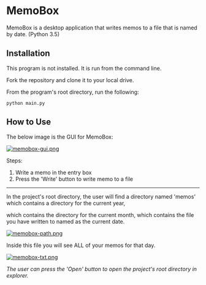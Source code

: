 # MemoBox

MemoBox is a desktop application that writes memos to a file that is named by date. (Python 3.5)

## Installation

This program is not installed. It is run from the command line.

Fork the repository and clone it to your local drive.

From the program's root directory, run the following:

`python main.py`

## How to Use

The below image is the GUI for MemoBox:

[![memobox-gui.png](https://s11.postimg.org/3l8ypu2ar/memobox-gui.png)](https://postimg.org/image/qzgy1rk7z/)

Steps:

1. Write a memo in the entry box
2. Press the 'Write' button to write memo to a file

---

In the project's root directory, the user will find a directory named 'memos' which contains a directory for the current year, 

which contains the directory for the current month, which contains the file you have written to named as the current date.

[![memobox-path.png](https://s18.postimg.org/rva4kuguh/memobox-path.png)](https://postimg.org/image/oofl17wed/)

Inside this file you will see ALL of your memos for that day.

[![memobox-txt.png](https://s8.postimg.org/79l74onk5/memobox-txt.png)](https://postimg.org/image/mib4igh8h/)

*The user can press the 'Open' button to open the project's root directory in explorer.*
